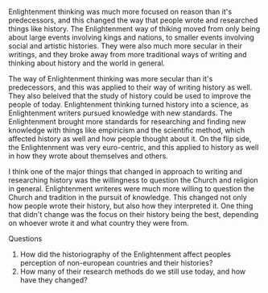   Enlightenment thinking was much more focused on reason than it's predecessors, and this changed the way that people wrote and researched things like history.
The Enlightenment way of thiking moved from only being about large events involving kings and nations, to smaller events involving social and artistic histories. 
They were also much more secular in their writings, and they broke away from more traditional ways of writing and thinking about history and the world in general.

  The way of Enlightenment thinking was more secular than it's predecessors, and this was applied to their way of writing history as well. 
They also beleived that the study of history could be used to improve the people of today. 
Enlightenment thinking turned history into a science, as Enlightenment writers pursued knowledge with new standards. 
The Enlightenment brought more standards for researching and finding new knowledge with things like empiricism and the scientific method, which affected history as well and how people thought about it.
On the flip side, the Enlightenment was very euro-centric, and this applied to history as well in how they wrote about themselves and others.

  I think one of the major things that changed in approach to writing and researching history was the willingness to question the Church and religion in general.
Enlightenment writeres were much more willing to question the Church and tradition in the pursuit of knowledge. 
This changed not only how people wrote their history, but also how they interpreted it.
One thing that didn't change was the focus on their history being the best, depending on whoever wrote it and what country they were from. 

Questions
1. How did the historiography of the Enlightenment affect peoples perception of non-european countries and their histories?
2. How many of their research methods do we still use today, and how have they changed?
